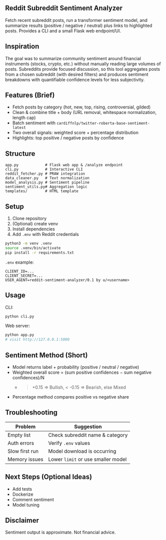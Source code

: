 ## Reddit Subreddit Sentiment Analyzer

Fetch recent subreddit posts, run a transformer sentiment model, and summarize results (positive / negative / neutral) plus links to highlighted posts. Provides a CLI and a small Flask web endpoint/UI.

## Inspiration
The goal was to summarize community sentiment around financial instruments (stocks, crypto, etc.) without manually reading large volumes of posts. Subreddits provide focused discussion, so this tool aggregates posts from a chosen subreddit (with desired filters) and produces sentiment breakdowns with quantifiable confidence levels for less subjectivity.

## Features (Brief)
- Fetch posts by category (hot, new, top, rising, controversial, gilded)
- Clean & combine title + body (URL removal, whitespace normalization, length cap)
- Batch sentiment with `cardiffnlp/twitter-roberta-base-sentiment-latest`
- Two overall signals: weighted score + percentage distribution
- Highlights: top positive / negative posts by confidence

## Structure
```
app.py            # Flask web app & /analyze endpoint
cli.py            # Interactive CLI
reddit_fetcher.py # PRAW integration
data_cleaner.py   # Text normalization
model_analysis.py # Sentiment pipeline
sentiment_utils.py# Aggregation logic
templates/        # HTML template
```

## Setup
1. Clone repository
2. (Optional) create venv
3. Install dependencies
4. Add `.env` with Reddit credentials

```bash
python3 -m venv .venv
source .venv/bin/activate
pip install -r requirements.txt
```

`.env` example:
```
CLIENT_ID=...
CLIENT_SECRET=...
USER_AGENT=reddit-sentiment-analyzer/0.1 by u/<username>
```

## Usage
CLI:
```bash
python cli.py
```

Web server:
```bash
python app.py
# visit http://127.0.0.1:5000
```

## Sentiment Method (Short)
- Model returns label + probability (positive / neutral / negative)
- Weighted overall score = (sum positive confidences − sum negative confidences)/N
  - > +0.15 => Bullish, < -0.15 => Bearish, else Mixed
- Percentage method compares positive vs negative share

## Troubleshooting
| Problem | Suggestion |
| ------- | ---------- |
| Empty list | Check subreddit name & category |
| Auth errors | Verify `.env` values |
| Slow first run | Model download is occurring |
| Memory issues | Lower `limit` or use smaller model |

## Next Steps (Optional Ideas)
- Add tests
- Dockerize
- Comment sentiment
- Model tuning

## Disclaimer
Sentiment output is approximate. Not financial advice.


